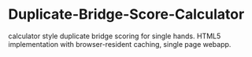 # Duplicate-Bridge-Score-Calculator
calculator style duplicate bridge scoring for single hands. HTML5 implementation with browser-resident caching, single page webapp.
